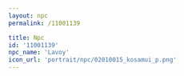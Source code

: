 ```yaml
---
layout: npc
permalink: /11001139

title: Npc
id: '11001139'
npc_name: 'Lavoy'
icon_url: 'portrait/npc/02010015_kosamui_p.png'
---
```

